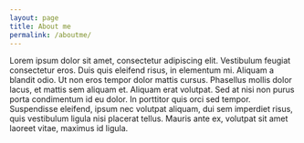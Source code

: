 ```yaml
---
layout: page
title: About me
permalink: /aboutme/
---
```


Lorem ipsum dolor sit amet, consectetur adipiscing elit. Vestibulum feugiat consectetur eros. Duis quis eleifend risus, in elementum mi. Aliquam a blandit odio. Ut non eros tempor dolor mattis cursus. Phasellus mollis dolor lacus, et mattis sem aliquam et. Aliquam erat volutpat. Sed at nisi non purus porta condimentum id eu dolor. In porttitor quis orci sed tempor. Suspendisse eleifend, ipsum nec volutpat aliquam, dui sem imperdiet risus, quis vestibulum ligula nisi placerat tellus. Mauris ante ex, volutpat sit amet laoreet vitae, maximus id ligula.
